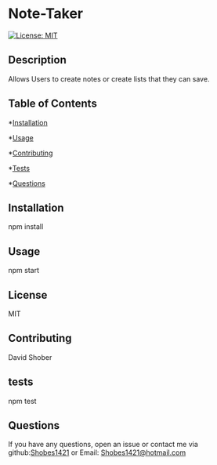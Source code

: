 # Note-Taker

[![License: MIT](https://img.shields.io/badge/License-MIT-yellow.svg)](https://opensource.org/licenses/MIT)

## Description

Allows Users to create notes or create lists that they can save.

## Table of Contents

*[Installation](#installation)

*[Usage](#usage)

*[Contributing](#contributing)

*[Tests](#tests)

*[Questions](#questions)

## Installation

npm install

## Usage

npm start

## License
    
  MIT

## Contributing

David Shober

## tests

npm test

## Questions

If you have any questions, open an issue or contact me via github:[Shobes1421](https://github.com/Shobes1421) or Email: Shobes1421@hotmail.com